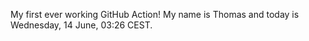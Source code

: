 My first ever working GitHub Action!
My name is Thomas and today is Wednesday, 14 June, 03:26 CEST. 
